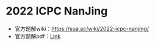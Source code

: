 # 2022 ICPC NanJing

* 官方题解wiki：<https://sua.ac/wiki/2022-icpc-nanjing/>
* 官方题解pdf：[Link](./nanjing_2022_editorial.pdf)
